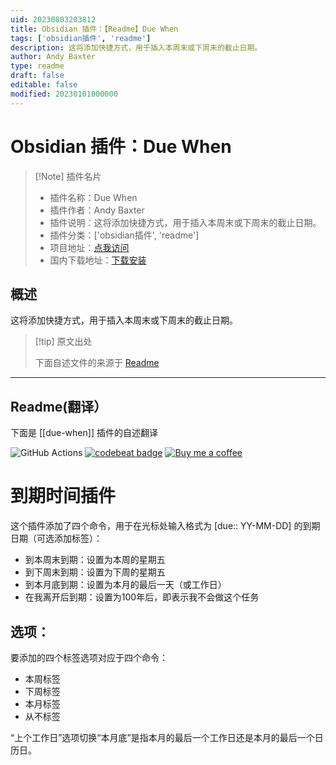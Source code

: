 ```yaml
---
uid: 20230803203812
title: Obsidian 插件：【Readme】Due When
tags: ['obsidian插件', 'readme']
description: 这将添加快捷方式，用于插入本周末或下周末的截止日期。
author: Andy Baxter
type: readme
draft: false
editable: false
modified: 20230101000000
---
```


# Obsidian 插件：Due When

> [!Note] 插件名片
> - 插件名称：Due When
> - 插件作者：Andy Baxter
> - 插件说明：这将添加快捷方式，用于插入本周末或下周末的截止日期。
> - 插件分类：['obsidian插件', 'readme']
> - 项目地址：[点我访问](https://github.com/andrewbaxter439/due-when)
> - 国内下载地址：[下载安装](https://pkmer.cn/products/plugin/pluginMarket/?due-when)

## 概述

这将添加快捷方式，用于插入本周末或下周末的截止日期。



> [!tip] 原文出处
> 
>下面自述文件的来源于 [Readme](https://ghproxy.net/https://raw.githubusercontent.com/andrewbaxter439/due-when/master/README.md)
> 

---

## Readme(翻译）

下面是 [[due-when]] 插件的自述翻译


![GitHub Actions](https://github.com/andrewbaxter439/due-when/actions/workflows/release.yml/badge.svg)
[![codebeat badge](https://codebeat.co/badges/c89246b9-83c0-4b66-a403-9c0689fd38db)](https://codebeat.co/projects/github-com-andrewbaxter439-due-when-master)
[![Buy me a coffee](https://img.shields.io/static/v1?label=&message=Buy%20me%20a%20coffee&logo=buy-me-a-coffee&color=fade25&logoColor=grey)](https://www.buymeacoffee.com/andybaxter)
# 到期时间插件

这个插件添加了四个命令，用于在光标处输入格式为 \[due:: YY-MM-DD\] 的到期日期（可选添加标签）：

- 到本周末到期：设置为本周的星期五
- 到下周末到期：设置为下周的星期五
- 到本月底到期：设置为本月的最后一天（或工作日）
- 在我离开后到期：设置为100年后，即表示我不会做这个任务

## 选项：

要添加的四个标签选项对应于四个命令：

- 本周标签
- 下周标签
- 本月标签
- 从不标签

“上个工作日”选项切换“本月底”是指本月的最后一个工作日还是本月的最后一个日历日。



